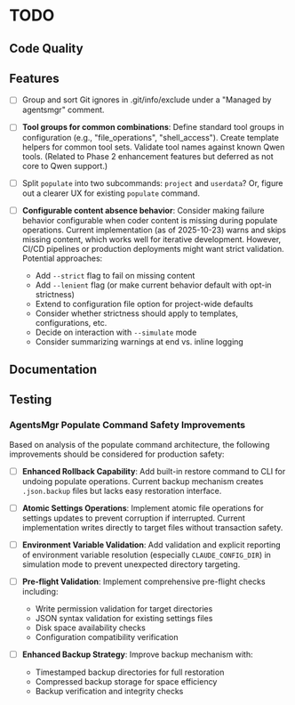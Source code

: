 # TODO

## Code Quality

## Features

- [ ] Group and sort Git ignores in .git/info/exclude under a "Managed by
  agentsmgr" comment.

- [ ] **Tool groups for common combinations**: Define standard tool groups in
  configuration (e.g., "file_operations", "shell_access"). Create template
  helpers for common tool sets. Validate tool names against known Qwen tools.
  (Related to Phase 2 enhancement features but deferred as not core to Qwen
  support.)

- [ ] Split `populate` into two subcommands: `project` and `userdata`? Or,
  figure out a clearer UX for existing `populate` command.

- [ ] **Configurable content absence behavior**: Consider making failure
  behavior configurable when coder content is missing during populate operations.
  Current implementation (as of 2025-10-23) warns and skips missing content,
  which works well for iterative development. However, CI/CD pipelines or
  production deployments might want strict validation. Potential approaches:
  - Add `--strict` flag to fail on missing content
  - Add `--lenient` flag (or make current behavior default with opt-in strictness)
  - Extend to configuration file option for project-wide defaults
  - Consider whether strictness should apply to templates, configurations, etc.
  - Decide on interaction with `--simulate` mode
  - Consider summarizing warnings at end vs. inline logging


## Documentation

## Testing

### AgentsMgr Populate Command Safety Improvements

Based on analysis of the populate command architecture, the following improvements should be considered for production safety:

- [ ] **Enhanced Rollback Capability**: Add built-in restore command to CLI for
  undoing populate operations. Current backup mechanism creates `.json.backup`
  files but lacks easy restoration interface.

- [ ] **Atomic Settings Operations**: Implement atomic file operations for
  settings updates to prevent corruption if interrupted. Current implementation
  writes directly to target files without transaction safety.

- [ ] **Environment Variable Validation**: Add validation and explicit
  reporting of environment variable resolution (especially `CLAUDE_CONFIG_DIR`)
  in simulation mode to prevent unexpected directory targeting.

- [ ] **Pre-flight Validation**: Implement comprehensive pre-flight checks
  including:
  - Write permission validation for target directories
  - JSON syntax validation for existing settings files
  - Disk space availability checks
  - Configuration compatibility verification

- [ ] **Enhanced Backup Strategy**: Improve backup mechanism with:
  - Timestamped backup directories for full restoration
  - Compressed backup storage for space efficiency
  - Backup verification and integrity checks
